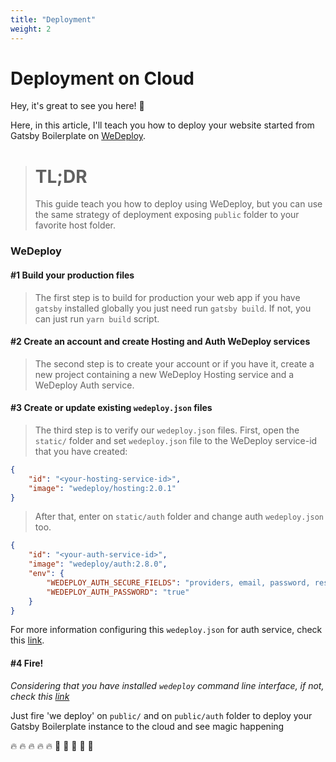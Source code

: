 ```yaml
---
title: "Deployment"
weight: 2
---
```


# Deployment on Cloud

Hey, it's great to see you here! 💖

Here, in this article, I'll teach you how to deploy your website started from Gatsby Boilerplate on [WeDeploy](https://wedeploy.com).

> # TL;DR
> This guide teach you how to deploy using WeDeploy, but you can use the same strategy of deployment exposing `public` folder to your favorite host folder.

### WeDeploy

#### #1 Build your production files

> The first step is to build for production your web app if you have `gatsby` installed globally you just need run `gatsby build`. If not, you can just run `yarn build` script.

#### #2 Create an account and create Hosting and Auth WeDeploy services

> The second step is to create your account or if you have it, create a new project containing a new WeDeploy Hosting service and a WeDeploy Auth service.

#### #3 Create or update existing `wedeploy.json` files

> The third step is to verify our `wedeploy.json` files. First, open the `static/` folder and set `wedeploy.json` file to the WeDeploy service-id that you have created:

```json
{
	"id": "<your-hosting-service-id>",
	"image": "wedeploy/hosting:2.0.1"
}
```

> After that, enter on `static/auth` folder and change auth `wedeploy.json` too.

```json
{
    "id": "<your-auth-service-id>",
    "image": "wedeploy/auth:2.8.0",
    "env": {
        "WEDEPLOY_AUTH_SECURE_FIELDS": "providers, email, password, resetKey, supportedScopes",
        "WEDEPLOY_AUTH_PASSWORD": "true"
    }
}
```

For more information configuring this `wedeploy.json` for auth service, check this [link](https://wedeploy.com/docs/auth/getting-started/).

#### #4 Fire!

_Considering that you have installed `wedeploy` command line interface, if not, check this [link](https://wedeploy.com/docs/intro/using-the-command-line/)_

Just fire 'we deploy' on `public/` and on `public/auth` folder to deploy your Gatsby Boilerplate instance to the cloud and see magic happening 

🔥 🔥 🔥 🔥 🔥 🌈 🌈 🌈 🌈 🌈
